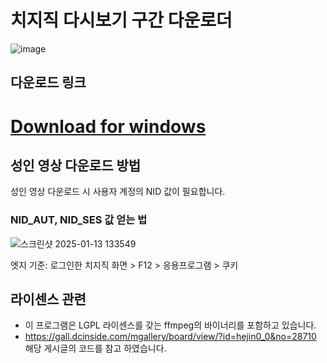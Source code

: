 # 치지직 다시보기 구간 다운로더

![image](https://github.com/user-attachments/assets/d168dee3-6ca0-407d-b568-955cb2e045d3)

## 다운로드 링크
# [Download for windows](https://github.com/junobonnie/chzzk_review_segment_downloader/releases/download/v1.0.0/v1.0.0.zip)

## 성인 영상 다운로드 방법

성인 영상 다운로드 시 사용자 계정의 NID 값이 필요합니다.

### NID_AUT, NID_SES 값 얻는 법
![스크린샷 2025-01-13 133549](https://github.com/user-attachments/assets/6e1c9e52-490a-4a00-9cba-ae741837fb0e)

엣지 기준: 로그인한 치지직 화면 > F12 > 응용프로그램 > 쿠키

## 라이센스 관련
 - 이 프로그램은 LGPL 라이센스를 갖는 ffmpeg의 바이너리를 포함하고 있습니다.
 - https://gall.dcinside.com/mgallery/board/view/?id=hejin0_0&no=28710 해당 게시글의 코드를 참고 하였습니다.
